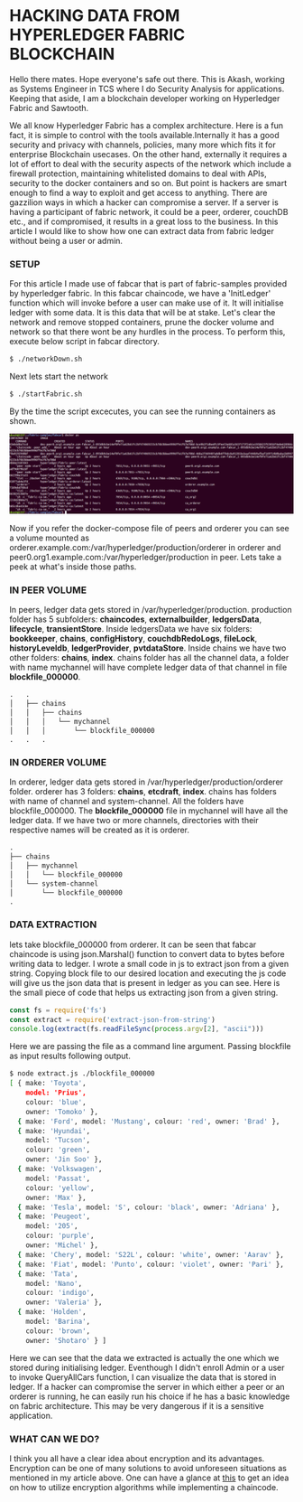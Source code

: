 # HACKING DATA FROM HYPERLEDGER FABRIC BLOCKCHAIN

Hello there mates. Hope everyone's safe out there. This is Akash, working as Systems Engineer in TCS where I do Security Analysis for applications. Keeping that aside, I am a blockchain developer working on Hyperledger Fabric and Sawtooth.

We all know Hyperledger Fabric has a complex architecture. Here is a fun fact, it is simple to control with the tools available.Internally it has a good security and privacy with channels, policies, many more which fits it for enterprise Blockchain usecases. On the other hand, externally it requires a lot of effort to deal with the security aspects of the network which include a firewall protection, maintaining whitelisted domains to deal with APIs, security to the docker containers and so on. But point is hackers are smart enough to find a way to exploit and get access to anything. There are gazzilion ways in which a hacker can compromise a server. If a server is having a participant of fabric network, it could be a peer, orderer, couchDB etc., and if compromised, it results in a great loss to the business. In this article I would like to show how one can extract data from fabric ledger without being a user or admin.

### SETUP

For this article I made use of fabcar that is part of fabric-samples provided by hyperledger fabric. In this fabcar chaincode, we have a 'InitLedger' function which will invoke before a user can make use of it. It will initialise ledger with some data. It is this data that will be at stake. Let's clear the network and remove stopped containers, prune the docker volume and network so that there wont be any hurdles in the process. To perform this, execute below script in fabcar directory.

```sh
$ ./networkDown.sh
```

Next lets start the network

```sh
$ ./startFabric.sh
```

By the time the script excecutes, you can see the running containers as shown.

![docker ps](docker-ps.png)

Now if you refer the docker-compose file of peers and orderer you can see a volume mounted as orderer.example.com:/var/hyperledger/production/orderer in orderer and peer0.org1.example.com:/var/hyperledger/production in peer. Lets take a peek at what's inside those paths.

### IN PEER VOLUME

In peers, ledger data gets stored in /var/hyperledger/production. production folder has 5 subfolders: **chaincodes**, **externalbuilder**, **ledgersData**, **lifecycle**, **transientStore**. Inside ledgersData we have six folders: **bookkeeper**, **chains**, **configHistory**, **couchdbRedoLogs**, **fileLock**, **historyLeveldb**, **ledgerProvider**, **pvtdataStore**. Inside chains we have two other folders: **chains**, **index**. chains folder has all the channel data, a folder with name mychannel will have complete ledger data of that channel in file **blockfile_000000**.

```
.   .
│   ├── chains
│   │   ├── chains
│   │   │   └── mychannel
│   │   │       └── blockfile_000000
.   .   .
```

### IN ORDERER VOLUME

In orderer, ledger data gets stored in /var/hyperledger/production/orderer folder. orderer has 3 folders: **chains**, **etcdraft**, **index**. chains has folders with name of channel and system-channel. All the folders have blockfile_000000. The **blockfile_000000** file in mychannel will have all the ledger data. If we have two or more channels, directories with their respective names will be created as it is orderer.
```
.
├── chains
│   ├── mychannel
│   │   └── blockfile_000000
│   └── system-channel
│       └── blockfile_000000
.
```
### DATA EXTRACTION

lets take blockfile_000000 from orderer. It can be seen that fabcar chaincode is using json.Marshal() function to convert data to bytes before writing data to ledger. I wrote a small code in js to extract json from a given string. Copying block file to our desired location and executing the js code will give us the json data that is present in ledger as you can see.
Here is the small piece of code that helps us extracting json from a given string.


```js
const fs = require('fs')
const extract = require('extract-json-from-string')
console.log(extract(fs.readFileSync(process.argv[2], "ascii")))
```
Here we are passing the file as a command line argument. Passing blockfile as input results following output.

```sh
$ node extract.js ./blockfile_000000
[ { make: 'Toyota',
    model: 'Prius',
    colour: 'blue',
    owner: 'Tomoko' },
  { make: 'Ford', model: 'Mustang', colour: 'red', owner: 'Brad' },
  { make: 'Hyundai',
    model: 'Tucson',
    colour: 'green',
    owner: 'Jin Soo' },
  { make: 'Volkswagen',
    model: 'Passat',
    colour: 'yellow',
    owner: 'Max' },
  { make: 'Tesla', model: 'S', colour: 'black', owner: 'Adriana' },
  { make: 'Peugeot',
    model: '205',
    colour: 'purple',
    owner: 'Michel' },
  { make: 'Chery', model: 'S22L', colour: 'white', owner: 'Aarav' },
  { make: 'Fiat', model: 'Punto', colour: 'violet', owner: 'Pari' },
  { make: 'Tata',
    model: 'Nano',
    colour: 'indigo',
    owner: 'Valeria' },
  { make: 'Holden',
    model: 'Barina',
    colour: 'brown',
    owner: 'Shotaro' } ]
```

Here we can see that the data we extracted is actually the one which we stored during initialising ledger. Eventhough I didn't enroll Admin or a user to invoke QueryAllCars function, I can visualize the data that is stored in ledger. If a hacker can compromise the server in which either a peer or an orderer is running, he can easily run his choice if he has a basic knowledge on fabric architecture. This may be very dangerous if it is a sensitive application.

### WHAT CAN WE DO?

I think you all have a clear idea about encryption and its advantages. Encryption can be one of many solutions to avoid unforeseen situations as mentioned in my article above. One can have a glance at [this](https://github.com/yeasy/docker-compose-files/blob/master/hyperledger_fabric/v2.1.0/examples/chaincode/go/enccc_example/utils.go) to get an idea on how to utilize encryption algorithms while implementing a chaincode.
